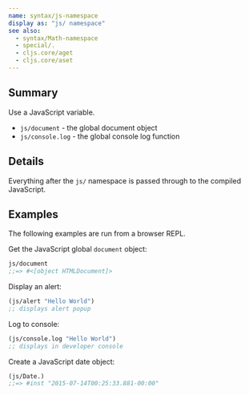 ```yaml
---
name: syntax/js-namespace
display as: "js/ namespace"
see also:
  - syntax/Math-namespace
  - special/.
  - cljs.core/aget
  - cljs.core/aset
---
```


## Summary

Use a JavaScript variable.

- `js/document` - the global document object
- `js/console.log` - the global console log function

## Details

Everything after the `js/` namespace is passed through to the compiled
JavaScript.

## Examples

The following examples are run from a browser REPL.

Get the JavaScript global `document` object:

```clj
js/document
;;=> #<[object HTMLDocument]>
```

Display an alert:

```clj
(js/alert "Hello World")
;; displays alert popup
```

Log to console:

```clj
(js/console.log "Hello World")
;; displays in developer console
```

Create a JavaScript date object:

```clj
(js/Date.)
;;=> #inst "2015-07-14T00:25:33.881-00:00"
```
